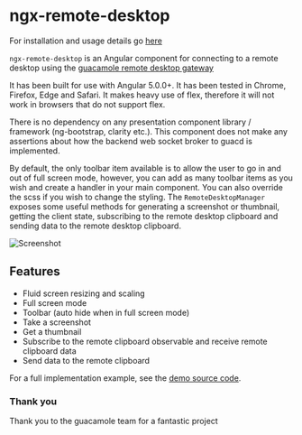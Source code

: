 # ngx-remote-desktop

For installation and usage details go [here](https://illgrenoble.github.io/ngx-remote-desktop/additional-documentation/installation.html)

`ngx-remote-desktop` is an Angular component for connecting to a remote desktop using the [guacamole remote desktop gateway](https://guacamole.apache.org/)

It has been built for use with Angular 5.0.0+. It has been tested in Chrome, Firefox, Edge and Safari. It makes heavy use of flex, therefore it will not work in browsers that do not support flex. 

There is no dependency on any presentation component library / framework (ng-bootstrap, clarity etc.). This component does not make any assertions about how the backend web socket broker to guacd is implemented.

By default, the only toolbar item available is to allow the user to go in and out of full screen mode, however, you can add as many toolbar items as you wish and create a handler in your main component. You can also override the scss if you wish to change the styling. The `RemoteDesktopManager` exposes some useful methods for generating a screenshot or thumbnail, getting the client state, subscribing to the remote desktop clipboard and sending data to the remote desktop clipboard.

![Screenshot](https://raw.githubusercontent.com/ILLGrenoble/ngx-remote-desktop/master/screenshot.png)

## Features
  - Fluid screen resizing and scaling
  - Full screen mode
  - Toolbar (auto hide when in full screen mode)
  - Take a screenshot
  - Get a thumbnail
  - Subscribe to the remote clipboard observable and receive remote clipboard data
  - Send data to the remote clipboard

For a full implementation example, see the [demo source code](https://github.com/ILLGrenoble/ngx-remote-desktop/tree/master/demo).

### Thank you
Thank you to the guacamole team for a fantastic project